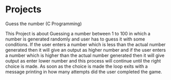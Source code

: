 # Projects
Guess the number (C Programming)

This Project is about Guessing a number between 1 to 100 in which a number is generated randomly and user has to guess it with some conditions. If the user enters a number which is less than the actual number generated then it will give an output as higher number and if the user enters a number which is higher than the actual number generated then it will give output as enter lower number and this process will continue until the right choice is made.
As soon as the choice is made the loop exits with a message printing in how many attempts did the user completed the game.
